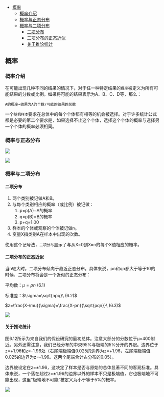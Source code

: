 - [概率](#%e6%a6%82%e7%8e%87)
  - [概率介绍](#%e6%a6%82%e7%8e%87%e4%bb%8b%e7%bb%8d)
  - [概率与正态分布](#%e6%a6%82%e7%8e%87%e4%b8%8e%e6%ad%a3%e6%80%81%e5%88%86%e5%b8%83)
  - [概率与二项分布](#%e6%a6%82%e7%8e%87%e4%b8%8e%e4%ba%8c%e9%a1%b9%e5%88%86%e5%b8%83)
    - [二项分布](#%e4%ba%8c%e9%a1%b9%e5%88%86%e5%b8%83)
    - [二项分布的正态近似](#%e4%ba%8c%e9%a1%b9%e5%88%86%e5%b8%83%e7%9a%84%e6%ad%a3%e6%80%81%e8%bf%91%e4%bc%bc)
    - [关于推论统计](#%e5%85%b3%e4%ba%8e%e6%8e%a8%e8%ae%ba%e7%bb%9f%e8%ae%a1)

## 概率
### 概率介绍
在可能出现几种不同的结果的情况下，对于任一种特定结果的`概率`被定义为所有可能结果的分数或比例。如果将可能的结果表示为A、B、C、D等，那么：

    A的概率=结果为A的个数/可能的结果的总数

一个`随机样本`要求在总体中的每个个体都有相等的机会被选择。对于许多统计公式都是必要的第二个要求是，如果选择不止这个个体，选择这个个体的概率与选择另一个个体的概率必须相同。

### 概率与正态分布
![](http://ou8qjsj0m.bkt.clouddn.com//17-10-24/45270270.jpg)

![](http://ou8qjsj0m.bkt.clouddn.com//17-10-24/60378296.jpg)

### 概率与二项分布
#### 二项分布
1. 两个类别被记做A和B。
2. 与每个类别相应的概率（或比例）被记做：
    1. p=p(A)=A的概率
    2. q=p(B)=B的概率
    3. p+q=1.00
3. 样本的个体或观察的个体被记做n。
4. 变量X指类别A在样本中出现的次数。

使用这个记号法，`二项分布`显示了与从X=0到X=n的每个X值相应的概率。

#### 二项分布的正态近似
当n较大时，二项分布倾向于趋近正态分布。具体来说，pn和qn都大于等于10的时候，二项分布将会是一个近似的正态分布：

平均数：$\mu=pn\ (6.1)$

标准差：$\sigma=\sqrt{npq}\ (6.2)$

$z=\frac{X-\mu}{\sigma}=\frac{X-pn}{\sqrt{pqn}}\ (6.3)$

![](http://ou8qjsj0m.bkt.clouddn.com//17-10-24/95038075.jpg)

#### 关于推论统计
图6.12所示为来自我们的假设研究的最初总体。注意大部分的分数位于μ=400附近。另外还需注意，我们已经分布的中央95%与极端的5%分开的界限。边界位于z=+1.96和z=-1.96处（右尾端极端值0.025的边界为z=+1.96，左尾端极端值0.025的边界为z=-1.96。这两个尾端合计占分布的0.05）。

边界被设定在z=±1.96，这决定了样本是否与原始的总体显著不同的客观标准。具体来说，一个落在超过z=±1.96的边界以外的样本不只是极端值，它也极端地不可能出现，这里“极端地不可能”被定义为小于等于5%的概率。

![](http://ou8qjsj0m.bkt.clouddn.com//17-10-24/54475703.jpg)
